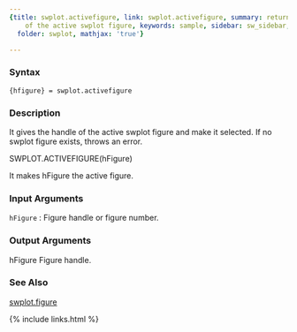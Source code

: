 ```yaml
---
{title: swplot.activefigure, link: swplot.activefigure, summary: returns the handle
    of the active swplot figure, keywords: sample, sidebar: sw_sidebar, permalink: swplot_activefigure,
  folder: swplot, mathjax: 'true'}

---
```


### Syntax

`{hfigure} = swplot.activefigure`

### Description

It gives the handle of the active swplot figure and make it selected. If
no swplot figure exists, throws an error.
 
SWPLOT.ACTIVEFIGURE(hFigure)
 
It makes hFigure the active figure.
 

### Input Arguments

`hFigure`
: Figure handle or figure number.

### Output Arguments

hFigure       Figure handle.

### See Also

[swplot.figure](swplot_figure)

{% include links.html %}

